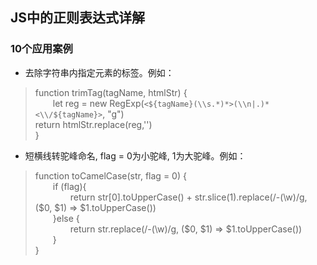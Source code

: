 ## JS中的正则表达式详解 

### 10个应用案例  
* 去除字符串内指定元素的标签。例如：  

>function trimTag(tagName, htmlStr) {  
&emsp;&emsp;let reg = new RegExp(`<${tagName}(\\s.*)*>(\\n|.)*<\\/${tagName}>`, "g")  
return htmlStr.replace(reg,'')  
} 
  

* 短横线转驼峰命名, flag = 0为小驼峰, 1为大驼峰。例如：  
>function toCamelCase(str, flag = 0) {  
&emsp;&emsp;if (flag){  
&emsp;&emsp;&emsp;&emsp;return str[0].toUpperCase() + str.slice(1).replace(/-(\w)/g, ($0, $1) => $1.toUpperCase())  
&emsp;&emsp;}else {  
&emsp;&emsp;&emsp;&emsp;return str.replace(/-(\w)/g, ($0, $1) => $1.toUpperCase())  
&emsp;&emsp;}  
}


 
